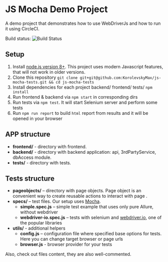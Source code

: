 # JS Mocha Demo Project

A demo project that demonstrates how to use WebDriverJs and how to run it using CircleCI.

Build status: ![Build Status](https://circleci.com/gh/KorolevskyMax/js-mocha-tests.svg?style=shield)

## Setup

1. Install [node.js version 8+](https://nodejs.org/). This project uses modern Javascript features, that will not work in older versions.
2. Clone this repository `git clone git+git@github.com:KorolevskyMax/js-mocha-tests.git && cd js-mocha-tests`
3. Install dependencies for each project backend/ frontend/ tests/ `npm install`
4. Run frontend & backend via `npm start` in corresponding dirs
5. Run tests via `npm test`. It will start Selenium server and perform some tests
6. Run `npm run report` to build `html` report from results and it will be
opened in your browser

## APP structure
* **frontend/** - directory with frontend.
* **backend/** - directory with backend application: api, 3rdPartyService, dbAccess module.
* **tests/** - directory with tests.

## Tests structure

* **pageobjects/** – directory with page objects. Page object is an convenient way to create reusable actions to interact with page .
* **specs/** – test files. Our setup uses [Mocha].
    * **simple.spec.js** – simple test example that uses only pure Allure, without webdriver
    * **webdriver-io.spec.js** – tests with selenium and [webdriver.io], one of the popular libraries
* **utils/** - additional helpers
    * **config.js** – configuration file where specified base options for tests. Here you can change target browser or page urls
    * **browser.js** - browser provider for your tests

Also, check out files content, they are also well-commented.

[allure-cli]: https://github.com/allure-framework/allure-cli
[Mocha]: http://mochajs.org
[webdriver.io]: http://webdriver.io/